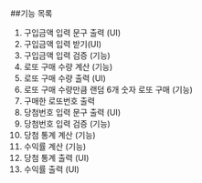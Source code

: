 ##기능 목록
1. 구입금액 입력 문구 출력 (UI)
2. 구입금액 입력 받기(UI)
3. 구입금액 입력 검증 (기능)
4. 로또 구매 수량 계산 (기능)
5. 로또 구매 수량 출력 (UI)
6. 로또 구매 수량만큼 랜덤 6개 숫자 로또 구매 (기능)
7. 구매한 로또번호 출력
8. 당첨번호 입력 문구 출력 (UI)
9. 당첨번호 입력 검증 (기능)
10. 당첨 통계 계산 (기능)
11. 수익률 계산 (기능)
12. 당첨 통계 출력 (UI)
13. 수익률 출력 (UI)
